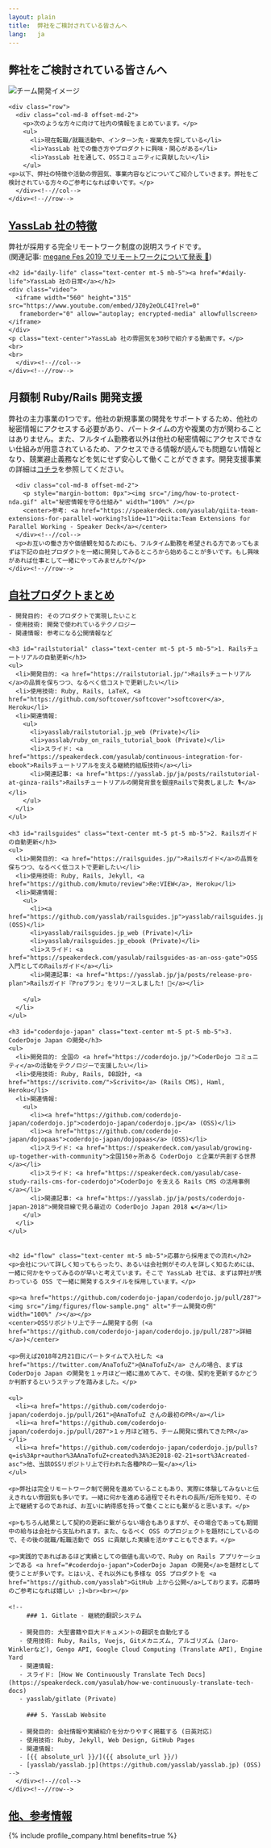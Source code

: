 ```yaml
---
layout: plain
title:  弊社をご検討されている皆さんへ
lang:   ja
---
```

<section class="pageVisual">
  <div class="jumbotron">
  </div>
</section>
<section class="entry_content pt-5">
  <div class="container">
    <div class="row">
      <div class="col-md-12">
        <div class="text-center">
          <h1 class="text-center mb-5">弊社をご検討されている皆さんへ</h1>
        </div>
        <img src="/img/team.png" alt="チーム開発イメージ" class="mt-3 mb-5">
      </div><!--//col12-->
    </div><!--//row-->
    
    <div class="row"> 
      <div class="col-md-8 offset-md-2">
        <p>次のような方々に向けて社内の情報をまとめています。</p>
        <ul>
          <li>現在転職/就職活動中、インターン先・複業先を探している</li>
          <li>YassLab 社での働き方やプロダクトに興味・関心がある</li>
          <li>YassLab 社を通して、OSSコミュニティに貢献したい</li>
        </ul>
	<p>以下、弊社の特徴や活動の雰囲気、事業内容などについてご紹介していきます。弊社をご検討されている方々のご参考になれば幸いです。</p>
      </div><!--//col-->
    </div><!--//row-->

  </div><!--//container-->
</section>

<section class="entry_content pt-5 bg-gray">
  <div class="container">
    <div class="row">
      <div class="col-md-12 text-center">
        <h2 id="remote-work" class="mt-5 mb-5"><a href="#remote-work">YassLab 社の特徴</a></h2>
	<script async class="speakerdeck-embed"
	 data-id="cf1cd6f115924b4cace9b825fe474198"
	 data-ratio="1.33333333333333"
	 src="//speakerdeck.com/assets/embed.js"></script>
	<!--
	<script async class="speakerdeck-embed"
	 data-id="ba5d69d07474453eaf7e34a8b924851e"
	 data-ratio="1.33333333333333"
	 src="//speakerdeck.com/assets/embed.js"></script>
	-->
        <p class="text-center">弊社が採用する完全リモートワーク制度の説明スライドです。<br class="mobile-hidden">(関連記事: <a href="https://yasslab.jp/ja/posts/remote-first-at-megane-fes-2019">megane Fes 2019 でリモートワークについて発表 🏢</a>)</p>
	
	<h2 id="daily-life" class="text-center mt-5 mb-5"><a href="#daily-life">YassLab 社の日常</a></h2>
	<div class="video">
	  <iframe width="560" height="315" src="https://www.youtube.com/embed/JZ0y2eOLC4I?rel=0"
	   frameborder="0" allow="autoplay; encrypted-media" allowfullscreen></iframe>
	</div>
	<p class="text-center">YassLab 社の雰囲気を30秒で紹介する動画です。</p>
	<br>
	<br>
      </div><!--//col-->
    </div><!--//row-->
  </div><!--//container-->
</section>

<section class="entry_content pt-5">
  <div class="container">
    <div class="row">
      <div class="col-md-12 text-center">
        <h2 id="support" class="mt-5 mb-5">月額制 Ruby/Rails 開発支援</h2>
        <p>弊社の主力事業の1つです。他社の新規事業の開発をサポートするため、他社の秘密情報にアクセスする必要があり、パートタイムの方や複業の方が関わることはありません。また、フルタイム勤務者以外は他社の秘密情報にアクセスできない仕組みが用意されているため、アクセスできる情報が読んでも問題ない情報となり、競業避止義務などを気にせず安心して働くことができます。開発支援事業の詳細は<a href="/ja/agile/">コチラ</a>を参照してください。</p>
      </div><!--//col-->
      
      <div class="col-md-8 offset-md-2">
        <p style="margin-bottom: 0px"><img src="/img/how-to-protect-nda.gif" alt="秘密情報を守る仕組み" width="100%" /></p>
        <center>参考: <a href="https://speakerdeck.com/yasulab/qiita-team-extensions-for-parallel-working?slide=11">Qiita:Team Extensions for Parallel Working - Speaker Deck</a></center>
      </div><!--//col-->
      <p>お互いの働き方や価値観を知るためにも、フルタイム勤務を希望される方であってもまずは下記の自社プロダクトを一緒に開発してみるところから始めることが多いです。もし興味があれば仕事として一緒にやってみませんか?</p>
    </div><!--//row-->
  </div><!--//container-->
</section>


<section class="entry_content pt-5">
  <div class="container">
    <div class="row">
      <div class="col-md-12 text-center">
	<h2 id="products"><a href="#products">自社プロダクトまとめ</a></h2>
	<div class="highlighter-rouge"><div class="highlight"><pre class="highlight"><code>- 開発目的: そのプロダクトで実現したいこと
- 使用技術: 開発で使われているテクノロジー
- 関連情報: 参考になる公開情報など</code></pre></div></div>

	<h3 id="railstutorial" class="text-center mt-5 pt-5 mb-5">1. Railsチュートリアルの自動更新</h3>
	<ul>
	  <li>開発目的: <a href="https://railstutorial.jp/">Railsチュートリアル</a>の品質を保ちつつ、なるべく低コストで更新したい</li>
	  <li>使用技術: Ruby, Rails, LaTeX, <a href="https://github.com/softcover/softcover">softcover</a>, Heroku</li>
	  <li>関連情報:
	    <ul>
	      <li>yasslab/railstutorial.jp_web (Private)</li>
	      <li>yasslab/ruby_on_rails_tutorial_book (Private)</li>
	      <li>スライド: <a href="https://speakerdeck.com/yasulab/continuous-integration-for-ebook">Railsチュートリアルを支える継続的組版技術</a></li>
	      <li>関連記事: <a href="https://yasslab.jp/ja/posts/railstutorial-at-ginza-rails">Railsチュートリアルの開発背景を銀座Railsで発表しました 🎙</a></li>
	    </ul>
	  </li>
	</ul>

	<h3 id="railsguides" class="text-center mt-5 pt-5 mb-5">2. Railsガイドの自動更新</h3>
	<ul>
	  <li>開発目的: <a href="https://railsguides.jp/">Railsガイド</a>の品質を保ちつつ、なるべく低コストで更新したい</li>
	  <li>使用技術: Ruby, Rails, Jekyll, <a href="https://github.com/kmuto/review">Re:VIEW</a>, Heroku</li>
	  <li>関連情報:
	    <ul>
	      <li><a href="https://github.com/yasslab/railsguides.jp">yasslab/railsguides.jp</a> (OSS)</li>
	      <li>yasslab/railsguides.jp_web (Private)</li>
	      <li>yasslab/railsguides.jp_ebook (Private)</li>
	      <li>スライド: <a href="https://speakerdeck.com/yasulab/railsguides-as-an-oss-gate">OSS入門としてのRailsガイド</a></li>
	      <li>関連記事: <a href="https://yasslab.jp/ja/posts/release-pro-plan">Railsガイド『Proプラン』をリリースしました! 🚀</a></li>
	      
	    </ul>
	  </li>
	</ul>

	<h3 id="coderdojo-japan" class="text-center mt-5 pt-5 mb-5">3. CoderDojo Japan の開発</h3>
	<ul>
	  <li>開発目的: 全国の <a href="https://coderdojo.jp/">CoderDojo コミュニティ</a>の活動をテクノロジーで支援したい</li>
	  <li>使用技術: Ruby, Rails, DB設計, <a href="https://scrivito.com/">Scrivito</a> (Rails CMS), Haml, Heroku</li>
	  <li>関連情報:
	    <ul>
	      <li><a href="https://github.com/coderdojo-japan/coderdojo.jp">coderdojo-japan/coderdojo.jp</a> (OSS)</li>
	      <li><a href="https://github.com/coderdojo-japan/dojopaas">coderdojo-japan/dojopaas</a> (OSS)</li>
	      <li>スライド: <a href="https://speakerdeck.com/yasulab/growing-up-together-with-community">全国150ヶ所ある CoderDojo と企業が共創する世界 </a></li>
	      <li>スライド: <a href="https://speakerdeck.com/yasulab/case-study-rails-cms-for-coderdojo">CoderDojo を支える Rails CMS の活用事例</a></li>
	      <li>関連記事: <a href="https://yasslab.jp/ja/posts/coderdojo-japan-2018">開発目線で見る最近の CoderDojo Japan 2018 ☯️</a></li>
	    </ul>
	  </li>
	</ul>


	<h2 id="flow" class="text-center mt-5 mb-5">応募から採用までの流れ</h2>
	<p>会社について詳しく知ってもらったり、あるいは会社側がその人を詳しく知るためには、一緒に何かをやってみるのが早いと考えています。そこで YassLab 社では、まずは弊社が携わっている OSS で一緒に開発するスタイルを採用しています。</p>

	<p><a href="https://github.com/coderdojo-japan/coderdojo.jp/pull/287"><img src="/img/figures/flow-sample.png" alt="チーム開発の例" width="100%" /></a></p>
	<center>OSSリポジトリ上でチーム開発する例 (<a href="https://github.com/coderdojo-japan/coderdojo.jp/pull/287">詳細</a>)</center>

	<p>例えば2018年2月21日にパートタイムで入社した <a href="https://twitter.com/AnaTofuZ">@AnaTofuZ</a> さんの場合、まずは CoderDojo Japan の開発を１ヶ月ほど一緒に進めてみて、その後、契約を更新するかどうか判断するというステップを踏みました。</p>

	<ul>
	  <li><a href="https://github.com/coderdojo-japan/coderdojo.jp/pull/261">@AnaTofuZ さんの最初のPR</a></li>
	  <li><a href="https://github.com/coderdojo-japan/coderdojo.jp/pull/287">１ヶ月ほど経ち、チーム開発に慣れてきたPR</a></li>
	  <li><a href="https://github.com/coderdojo-japan/coderdojo.jp/pulls?q=is%3Apr+author%3AAnaTofuZ+created%3A%3E2018-02-21+sort%3Acreated-asc">他、当該OSSリポジトリ上で行われた各種PRの一覧</a></li>
	</ul>

	<p>弊社は完全リモートワーク制で開発を進めていることもあり、実際に体験してみないと伝えきれない雰囲気も多いです。一緒に何かを進める過程でそれぞれの長所/短所を知り、その上で継続するのであれば、お互いに納得感を持って働くことにも繋がると思います。</p>

	<p>もちろん結果として契約の更新に繋がらない場合もありますが、その場合であっても期間中の給与は会社から支払われます。また、なるべく OSS のプロジェクトを題材にしているので、その後の就職/転職活動で OSS に貢献した実績を活かすこともできます。</p>

	<p>実践的であればあるほど実績としての価値も高いので、Ruby on Rails アプリケーションである <a href="#coderdojo-japan">CoderDojo Japan の開発</a>を題材として使うことが多いです。とはいえ、それ以外にも多様な OSS プロダクトを <a href="https://github.com/yasslab">GitHub 上から公開</a>しております。応募時のご参考になれば嬉しい ;)<br><br></p>
	
	<!--
	     ### 1. Gitlate - 継続的翻訳システム
	     
	   - 開発目的: 大型書籍や巨大ドキュメントの翻訳を自動化する
	   - 使用技術: Ruby, Rails, Vuejs, Gitメカニズム, アルゴリズム (Jaro-Winklerなど), Gengo API, Google Cloud Computing (Translate API), Engine Yard
	   - 関連情報:
	   - スライド: [How We Continuously Translate Tech Docs](https://speakerdeck.com/yasulab/how-we-continuously-translate-tech-docs)
	   - yasslab/gitlate (Private)
	     
	     ### 5. YassLab Website
	     
	   - 開発目的: 会社情報や実績紹介を分かりやすく掲載する (日英対応)
	   - 使用技術: Ruby, Jekyll, Web Design, GitHub Pages
	   - 関連情報: 
	   - [{{ absolute_url }}/]({{ absolute_url }}/)
	   - [yasslab/yasslab.jp](https://github.com/yasslab/yasslab.jp) (OSS)
	-->
      </div><!--//col-->
    </div><!--//row-->
  </div><!--//container-->
</section>

<section class="entry_content pt-5">
  <div class="container">
    <div class="row">
      <div class="col-md-8 offset-md-2 company">
	<div class="text-center">
          <h2 id="references" class="mb-5"><a href="#references">他、参考情報</a></h2>
	</div>
	<div class="offset-md-1">
	  {% include profile_company.html benefits=true %}
	</div>        
      </div><!--//col-->
    </div><!--//row-->
  </div><!--//container-->
</section>
